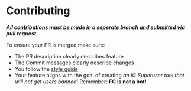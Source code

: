# Contributing

***All contributions must be made in a seperate branch and submitted via pull request.***

To ensure your PR is merged make sure:
 - The PR description clearly describes feature
 - The Commit messages clearly describe changes
 - You follow the [style guide](https://github.com/FrackOverflow/FollowerCenobite/blob/main/Docs/Contributing/StyleGuide.md)
 - Your feature aligns with the goal of creating *an IG Superuser tool that will not get users banned*! Remember: **FC is not a bot!**